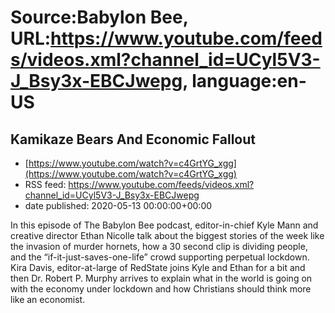# Source:Babylon Bee, URL:https://www.youtube.com/feeds/videos.xml?channel_id=UCyl5V3-J_Bsy3x-EBCJwepg, language:en-US

## Kamikaze Bears And Economic Fallout
 - [https://www.youtube.com/watch?v=c4GrtYG_xgg](https://www.youtube.com/watch?v=c4GrtYG_xgg)
 - RSS feed: https://www.youtube.com/feeds/videos.xml?channel_id=UCyl5V3-J_Bsy3x-EBCJwepg
 - date published: 2020-05-13 00:00:00+00:00

In this episode of The Babylon Bee podcast, editor-in-chief Kyle Mann and creative director Ethan Nicolle talk about the biggest stories of the week like the invasion of murder hornets, how a 30 second clip is dividing people, and the “if-it-just-saves-one-life” crowd supporting perpetual lockdown. Kira Davis, editor-at-large of RedState joins Kyle and Ethan for a bit and then Dr. Robert P. Murphy arrives to explain what in the world is going on with the economy under lockdown and how Christians should think more like an economist.

